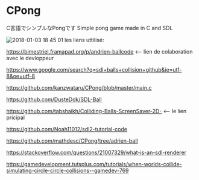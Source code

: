 # CPong
C言語でシンプルなPongです Simple pong game made in C and SDL

![2018-01-03 18 45 01](https://user-images.githubusercontent.com/5270809/34544865-d72f63dc-f0b6-11e7-85f9-7c7f3ecf7ddb.png)
les liens uttilisé:

https://bimestriel.framapad.org/p/andrien-ballcode <-- lien de colaboration avec le devloppeur

https://www.google.com/search?q=sdl+balls+collision+github&ie=utf-8&oe=utf-8

https://github.com/kanzwataru/CPong/blob/master/main.c

https://github.com/DusteDdk/SDL-Ball

https://github.com/tabshaikh/Colliding-Balls-ScreenSaver-2D- <-- le lien pricipal

https://github.com/Noah11012/sdl2-tutorial-code

https://github.com/mathdesc/CPong/tree/adrien-ball

https://stackoverflow.com/questions/21007329/what-is-an-sdl-renderer

https://gamedevelopment.tutsplus.com/tutorials/when-worlds-collide-simulating-circle-circle-collisions--gamedev-769
